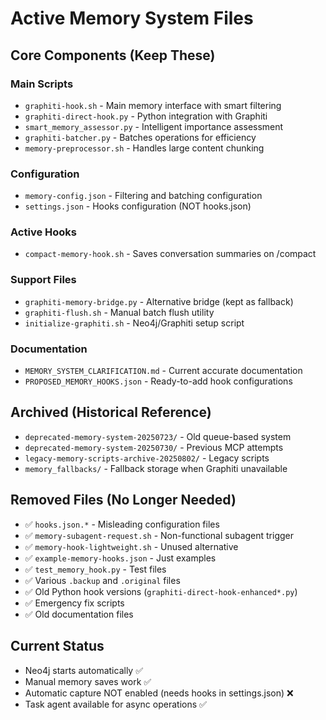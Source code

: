 # Active Memory System Files

## Core Components (Keep These)

### Main Scripts
- `graphiti-hook.sh` - Main memory interface with smart filtering
- `graphiti-direct-hook.py` - Python integration with Graphiti
- `smart_memory_assessor.py` - Intelligent importance assessment
- `graphiti-batcher.py` - Batches operations for efficiency
- `memory-preprocessor.sh` - Handles large content chunking

### Configuration
- `memory-config.json` - Filtering and batching configuration
- `settings.json` - Hooks configuration (NOT hooks.json)

### Active Hooks
- `compact-memory-hook.sh` - Saves conversation summaries on /compact

### Support Files
- `graphiti-memory-bridge.py` - Alternative bridge (kept as fallback)
- `graphiti-flush.sh` - Manual batch flush utility
- `initialize-graphiti.sh` - Neo4j/Graphiti setup script

### Documentation
- `MEMORY_SYSTEM_CLARIFICATION.md` - Current accurate documentation
- `PROPOSED_MEMORY_HOOKS.json` - Ready-to-add hook configurations

## Archived (Historical Reference)
- `deprecated-memory-system-20250723/` - Old queue-based system
- `deprecated-memory-system-20250730/` - Previous MCP attempts
- `legacy-memory-scripts-archive-20250802/` - Legacy scripts
- `memory_fallbacks/` - Fallback storage when Graphiti unavailable

## Removed Files (No Longer Needed)
- ✅ `hooks.json.*` - Misleading configuration files
- ✅ `memory-subagent-request.sh` - Non-functional subagent trigger
- ✅ `memory-hook-lightweight.sh` - Unused alternative
- ✅ `example-memory-hooks.json` - Just examples
- ✅ `test_memory_hook.py` - Test files
- ✅ Various `.backup` and `.original` files
- ✅ Old Python hook versions (`graphiti-direct-hook-enhanced*.py`)
- ✅ Emergency fix scripts
- ✅ Old documentation files

## Current Status
- Neo4j starts automatically ✅
- Manual memory saves work ✅
- Automatic capture NOT enabled (needs hooks in settings.json) ❌
- Task agent available for async operations ✅